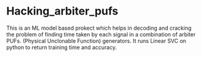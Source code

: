 # Hacking_arbiter_pufs
This is an ML model based prokect which helps in decoding and cracking the problem of finding time taken by each signal in a combination of arbiter PUFs. (Physical Unclonable Function) generators. It runs Linear SVC on python to return training time and accuracy.
